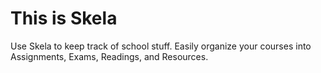This is Skela
=============

Use Skela to keep track of school stuff. Easily organize your courses into Assignments, Exams, Readings, and Resources.
